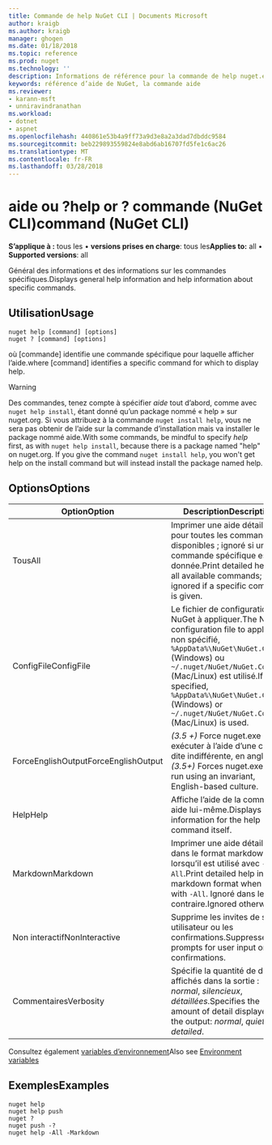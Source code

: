 ```yaml
---
title: Commande de help NuGet CLI | Documents Microsoft
author: kraigb
ms.author: kraigb
manager: ghogen
ms.date: 01/18/2018
ms.topic: reference
ms.prod: nuget
ms.technology: ''
description: Informations de référence pour la commande de help nuget.exe
keywords: référence d’aide de NuGet, la commande aide
ms.reviewer:
- karann-msft
- unniravindranathan
ms.workload:
- dotnet
- aspnet
ms.openlocfilehash: 440861e53b4a9ff73a9d3e8a2a3dad7dbddc9584
ms.sourcegitcommit: beb229893559824e8abd6ab16707fd5fe1c6ac26
ms.translationtype: MT
ms.contentlocale: fr-FR
ms.lasthandoff: 03/28/2018
---
```

# <a name="help-or--command-nuget-cli"></a><span data-ttu-id="a0621-104">aide ou ?</span><span class="sxs-lookup"><span data-stu-id="a0621-104">help or ?</span></span> <span data-ttu-id="a0621-105">commande (NuGet CLI)</span><span class="sxs-lookup"><span data-stu-id="a0621-105">command (NuGet CLI)</span></span>

<span data-ttu-id="a0621-106">**S’applique à :** tous les &bullet; **versions prises en charge**: tous les</span><span class="sxs-lookup"><span data-stu-id="a0621-106">**Applies to:** all &bullet; **Supported versions**: all</span></span>

<span data-ttu-id="a0621-107">Général des informations et des informations sur les commandes spécifiques.</span><span class="sxs-lookup"><span data-stu-id="a0621-107">Displays general help information and help information about specific commands.</span></span>

## <a name="usage"></a><span data-ttu-id="a0621-108">Utilisation</span><span class="sxs-lookup"><span data-stu-id="a0621-108">Usage</span></span>

```cli
nuget help [command] [options]
nuget ? [command] [options]
```

<span data-ttu-id="a0621-109">où [commande] identifie une commande spécifique pour laquelle afficher l’aide.</span><span class="sxs-lookup"><span data-stu-id="a0621-109">where [command] identifies a specific command for which to display help.</span></span>

> [!Warning]
> <span data-ttu-id="a0621-110">Des commandes, tenez compte à spécifier *aide* tout d’abord, comme avec `nuget help install`, étant donné qu’un package nommé « help » sur nuget.org. Si vous attribuez à la commande `nuget install help`, vous ne sera pas obtenir de l’aide sur la commande d’installation mais va installer le package nommé aide.</span><span class="sxs-lookup"><span data-stu-id="a0621-110">With some commands, be mindful to specify *help* first, as with `nuget help install`, because there is a package named "help" on nuget.org. If you give the command `nuget install help`, you won't get help on the install command but will instead install the package named help.</span></span>

## <a name="options"></a><span data-ttu-id="a0621-111">Options</span><span class="sxs-lookup"><span data-stu-id="a0621-111">Options</span></span>

| <span data-ttu-id="a0621-112">Option</span><span class="sxs-lookup"><span data-stu-id="a0621-112">Option</span></span> | <span data-ttu-id="a0621-113">Description</span><span class="sxs-lookup"><span data-stu-id="a0621-113">Description</span></span> |
| --- | --- |
| <span data-ttu-id="a0621-114">Tous</span><span class="sxs-lookup"><span data-stu-id="a0621-114">All</span></span> | <span data-ttu-id="a0621-115">Imprimer une aide détaillée pour toutes les commandes disponibles ; ignoré si une commande spécifique est donnée.</span><span class="sxs-lookup"><span data-stu-id="a0621-115">Print detailed help for all available commands; ignored if a specific command is given.</span></span> |
| <span data-ttu-id="a0621-116">ConfigFile</span><span class="sxs-lookup"><span data-stu-id="a0621-116">ConfigFile</span></span> | <span data-ttu-id="a0621-117">Le fichier de configuration NuGet à appliquer.</span><span class="sxs-lookup"><span data-stu-id="a0621-117">The NuGet configuration file to apply.</span></span> <span data-ttu-id="a0621-118">Si non spécifié, `%AppData%\NuGet\NuGet.Config` (Windows) ou `~/.nuget/NuGet/NuGet.Config` (Mac/Linux) est utilisé.</span><span class="sxs-lookup"><span data-stu-id="a0621-118">If not specified, `%AppData%\NuGet\NuGet.Config` (Windows) or `~/.nuget/NuGet/NuGet.Config` (Mac/Linux) is used.</span></span>|
| <span data-ttu-id="a0621-119">ForceEnglishOutput</span><span class="sxs-lookup"><span data-stu-id="a0621-119">ForceEnglishOutput</span></span> | <span data-ttu-id="a0621-120">*(3.5 +)*  Force nuget.exe pour exécuter à l’aide d’une culture dite indifférente, en anglais.</span><span class="sxs-lookup"><span data-stu-id="a0621-120">*(3.5+)* Forces nuget.exe to run using an invariant, English-based culture.</span></span> |
| <span data-ttu-id="a0621-121">Help</span><span class="sxs-lookup"><span data-stu-id="a0621-121">Help</span></span> | <span data-ttu-id="a0621-122">Affiche l’aide de la commande aide lui-même.</span><span class="sxs-lookup"><span data-stu-id="a0621-122">Displays help information for the help command itself.</span></span> |
| <span data-ttu-id="a0621-123">Markdown</span><span class="sxs-lookup"><span data-stu-id="a0621-123">Markdown</span></span> | <span data-ttu-id="a0621-124">Imprimer une aide détaillée dans le format markdown lorsqu’il est utilisé avec `-All`.</span><span class="sxs-lookup"><span data-stu-id="a0621-124">Print detailed help in markdown format when used with `-All`.</span></span> <span data-ttu-id="a0621-125">Ignoré dans le cas contraire.</span><span class="sxs-lookup"><span data-stu-id="a0621-125">Ignored otherwise.</span></span> |
| <span data-ttu-id="a0621-126">Non interactif</span><span class="sxs-lookup"><span data-stu-id="a0621-126">NonInteractive</span></span> | <span data-ttu-id="a0621-127">Supprime les invites de saisie utilisateur ou les confirmations.</span><span class="sxs-lookup"><span data-stu-id="a0621-127">Suppresses prompts for user input or confirmations.</span></span> |
| <span data-ttu-id="a0621-128">Commentaires</span><span class="sxs-lookup"><span data-stu-id="a0621-128">Verbosity</span></span> | <span data-ttu-id="a0621-129">Spécifie la quantité de détails affichés dans la sortie : *normal*, *silencieux*, *détaillées*.</span><span class="sxs-lookup"><span data-stu-id="a0621-129">Specifies the amount of detail displayed in the output: *normal*, *quiet*, *detailed*.</span></span> |

<span data-ttu-id="a0621-130">Consultez également [variables d’environnement](cli-ref-environment-variables.md)</span><span class="sxs-lookup"><span data-stu-id="a0621-130">Also see [Environment variables](cli-ref-environment-variables.md)</span></span>

## <a name="examples"></a><span data-ttu-id="a0621-131">Exemples</span><span class="sxs-lookup"><span data-stu-id="a0621-131">Examples</span></span>

```cli
nuget help
nuget help push
nuget ?
nuget push -?
nuget help -All -Markdown
```
